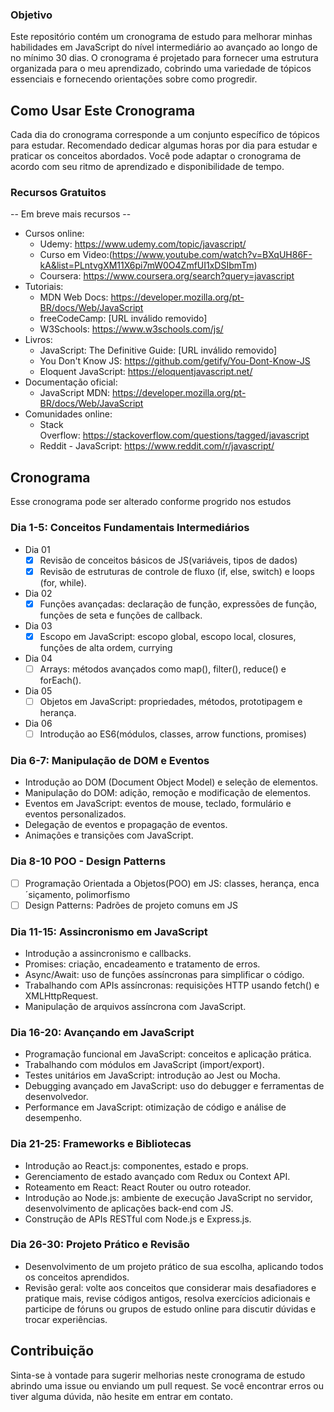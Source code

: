 ### Objetivo

Este repositório contém um cronograma de estudo para melhorar minhas habilidades em JavaScript do nível intermediário ao avançado ao longo de no mínimo 30 dias. O cronograma é projetado para fornecer uma estrutura organizada para o meu aprendizado, cobrindo uma variedade de tópicos essenciais e fornecendo orientações sobre como progredir.

## Como Usar Este Cronograma

Cada dia do cronograma corresponde a um conjunto específico de tópicos para estudar. Recomendado dedicar algumas horas por dia para estudar e praticar os conceitos abordados. Você pode adaptar o cronograma de acordo com seu ritmo de aprendizado e disponibilidade de tempo.

### Recursos Gratuitos
-- Em breve mais recursos -- 
- Cursos online:
    - Udemy: https://www.udemy.com/topic/javascript/
    - Curso em Video:(https://www.youtube.com/watch?v=BXqUH86F-kA&list=PLntvgXM11X6pi7mW0O4ZmfUI1xDSIbmTm)
    - Coursera: https://www.coursera.org/search?query=javascript
- Tutoriais:
    - MDN Web Docs: https://developer.mozilla.org/pt-BR/docs/Web/JavaScript
    - freeCodeCamp: [URL inválido removido]
    - W3Schools: https://www.w3schools.com/js/
- Livros:
    - JavaScript: The Definitive Guide: [URL inválido removido]
    - You Don't Know JS: https://github.com/getify/You-Dont-Know-JS
    - Eloquent JavaScript: https://eloquentjavascript.net/
- Documentação oficial:
    - JavaScript MDN: https://developer.mozilla.org/pt-BR/docs/Web/JavaScript
- Comunidades online:
    - Stack Overflow: https://stackoverflow.com/questions/tagged/javascript
    - Reddit - JavaScript: https://www.reddit.com/r/javascript/

## Cronograma
Esse cronograma pode ser alterado conforme progrido nos estudos

### Dia 1-5: Conceitos Fundamentais Intermediários

- Dia 01
    - [x]  Revisão de conceitos básicos de JS(variáveis, tipos de dados)
    - [x]  Revisão de estruturas de controle de fluxo (if, else, switch) e loops (for, while).
- Dia 02
    - [x]  Funções avançadas: declaração de função, expressões de função, funções de seta e funções de callback.
- Dia 03
    - [x]  Escopo em JavaScript: escopo global, escopo local, closures, funções de alta ordem, currying
- Dia 04
    - [ ]  Arrays: métodos avançados como map(), filter(), reduce() e forEach().
- Dia 05
    - [ ]  Objetos em JavaScript: propriedades, métodos, prototipagem e herança.
- Dia 06
    - [ ]  Introdução ao ES6(módulos, classes, arrow functions, promises)

### Dia 6-7: Manipulação de DOM e Eventos

- Introdução ao DOM (Document Object Model) e seleção de elementos.
- Manipulação do DOM: adição, remoção e modificação de elementos.
- Eventos em JavaScript: eventos de mouse, teclado, formulário e eventos personalizados.
- Delegação de eventos e propagação de eventos.
- Animações e transições com JavaScript.

### Dia 8-10 POO - Design Patterns

- [ ]  Programação Orientada a Objetos(POO) em JS: classes, herança, enca´siçamento, polimorfismo
- [ ]  Design Patterns: Padrões de projeto comuns em JS

### Dia 11-15: Assincronismo em JavaScript

- Introdução a assincronismo e callbacks.
- Promises: criação, encadeamento e tratamento de erros.
- Async/Await: uso de funções assíncronas para simplificar o código.
- Trabalhando com APIs assíncronas: requisições HTTP usando fetch() e XMLHttpRequest.
- Manipulação de arquivos assíncrona com JavaScript.

### Dia 16-20: Avançando em JavaScript

- Programação funcional em JavaScript: conceitos e aplicação prática.
- Trabalhando com módulos em JavaScript (import/export).
- Testes unitários em JavaScript: introdução ao Jest ou Mocha.
- Debugging avançado em JavaScript: uso do debugger e ferramentas de desenvolvedor.
- Performance em JavaScript: otimização de código e análise de desempenho.

### Dia 21-25: Frameworks e Bibliotecas

- Introdução ao React.js: componentes, estado e props.
- Gerenciamento de estado avançado com Redux ou Context API.
- Roteamento em React: React Router ou outro roteador.
- Introdução ao Node.js: ambiente de execução JavaScript no servidor, desenvolvimento de aplicações back-end com JS.
- Construção de APIs RESTful com Node.js e Express.js.

### Dia 26-30: Projeto Prático e Revisão

- Desenvolvimento de um projeto prático de sua escolha, aplicando todos os conceitos aprendidos.
- Revisão geral: volte aos conceitos que considerar mais desafiadores e pratique mais, revise códigos antigos, resolva exercícios adicionais e participe de fóruns ou grupos de estudo online para discutir dúvidas e trocar experiências.

## Contribuição

Sinta-se à vontade para sugerir melhorias neste cronograma de estudo abrindo uma issue ou enviando um pull request. Se você encontrar erros ou tiver alguma dúvida, não hesite em entrar em contato.